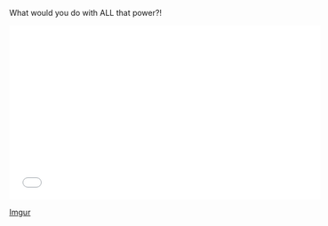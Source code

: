 What would you do with ALL that power?!

<iframe width="560" height="315" src="//www.youtube.com/embed/L53gjP-TtGE" frameborder="0" allowfullscreen></iframe>

[Imgur](http://i.imgur.com/AdXkR5E.png)
